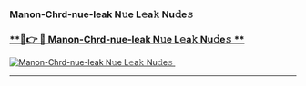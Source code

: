 ### Manon-Chrd-nue-leak N𝚞e L𝚎a𝚔 Nu𝚍e𝚜   

### [ **🔗👉 🔴 Manon-Chrd-nue-leak N𝚞e L𝚎a𝚔 Nu𝚍e𝚜 **](https://taap.it/xNRuk4)  

[![Manon-Chrd-nue-leak N𝚞e L𝚎a𝚔 Nu𝚍e𝚜 ](https://i.imgur.com/0qMVB7G.gif)](https://taap.it/xNRuk4)  

___  
